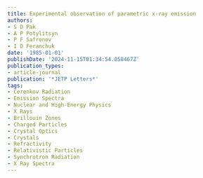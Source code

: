 ```yaml
---
title: Experimental observation of parametric x-ray emission
authors:
- S D Pak
- A P Potylitsyn
- P F Safronov
- I D Feranchuk
date: '1985-01-01'
publishDate: '2024-11-15T01:34:54.058467Z'
publication_types:
- article-journal
publication: '*JETP Letters*'
tags:
- Cerenkov Radiation
- Emission Spectra
- Nuclear and High-Energy Physics
- X Rays
- Brillouin Zones
- Charged Particles
- Crystal Optics
- Crystals
- Refractivity
- Relativistic Particles
- Synchrotron Radiation
- X Ray Spectra
---
```

